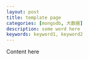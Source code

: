 ```yaml
---
layout: post
title: template page
categories: [mongodb, 大数据]
description: some word here
keywords: keyword1, keyword2
---
```


Content here
